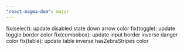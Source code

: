 ```yaml
---
"react-magma-dom": major
---
```


fix(select): update disabled state down arrow color
fix(toggle): update toggle border color
fix(combobox): update input border inverse danger color
fix(table): update table inverse hasZebraStripes color